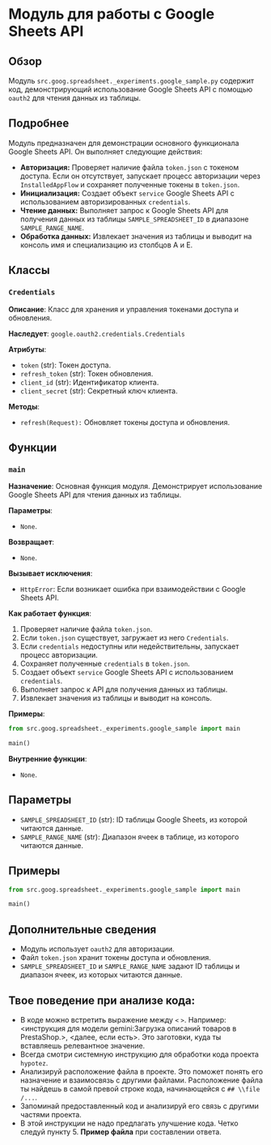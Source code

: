 # Модуль для работы с Google Sheets API

## Обзор

Модуль `src.goog.spreadsheet._experiments.google_sample.py` содержит код, демонстрирующий использование Google Sheets API с помощью `oauth2` для чтения данных из таблицы.

## Подробнее

Модуль предназначен для демонстрации основного функционала Google Sheets API. Он выполняет следующие действия:

- **Авторизация:** Проверяет наличие файла `token.json` с токеном доступа. Если он отсутствует, запускает процесс авторизации через `InstalledAppFlow` и сохраняет полученные токены в `token.json`.
- **Инициализация:** Создает объект `service` Google Sheets API с использованием авторизированных `credentials`.
- **Чтение данных:** Выполняет запрос к Google Sheets API для получения данных из таблицы `SAMPLE_SPREADSHEET_ID` в диапазоне `SAMPLE_RANGE_NAME`.
- **Обработка данных:** Извлекает значения из таблицы и выводит на консоль имя и специализацию из столбцов A и E.

## Классы

### `Credentials`

**Описание**: Класс для хранения и управления токенами доступа и обновления.

**Наследует**: `google.oauth2.credentials.Credentials`

**Атрибуты**:

- `token` (str): Токен доступа.
- `refresh_token` (str): Токен обновления.
- `client_id` (str): Идентификатор клиента.
- `client_secret` (str): Секретный ключ клиента.

**Методы**:

- `refresh(Request):` Обновляет токены доступа и обновления.

## Функции

### `main`

**Назначение**:  Основная функция модуля. Демонстрирует использование Google Sheets API для чтения данных из таблицы.

**Параметры**:

- `None`.

**Возвращает**:

- `None`.

**Вызывает исключения**:

- `HttpError`: Если возникает ошибка при взаимодействии с Google Sheets API.

**Как работает функция**:

1. Проверяет наличие файла `token.json`.
2. Если `token.json` существует, загружает из него `Credentials`.
3. Если `credentials` недоступны или недействительны, запускает процесс авторизации.
4. Сохраняет полученные `credentials` в `token.json`.
5. Создает объект `service` Google Sheets API с использованием `credentials`.
6. Выполняет запрос к API для получения данных из таблицы.
7. Извлекает значения из таблицы и выводит на консоль.

**Примеры**:

```python
from src.goog.spreadsheet._experiments.google_sample import main

main()
```

**Внутренние функции**:

- `None`.

## Параметры

- `SAMPLE_SPREADSHEET_ID` (str): ID таблицы Google Sheets, из которой читаются данные.
- `SAMPLE_RANGE_NAME` (str): Диапазон ячеек в таблице, из которого читаются данные.

## Примеры

```python
from src.goog.spreadsheet._experiments.google_sample import main

main()
```

## Дополнительные сведения

- Модуль использует `oauth2` для авторизации.
- Файл `token.json` хранит токены доступа и обновления.
- `SAMPLE_SPREADSHEET_ID` и `SAMPLE_RANGE_NAME` задают ID таблицы и диапазон ячеек, из которых читаются данные.

## Твое поведение при анализе кода:

- В коде можно встретить выражение между `<` `>`. Например: <инструкция для модели gemini:Загрузка описаний товаров в PrestaShop.>, <далее, если есть>. Это заготовки, куда ты вставляешь релевантное значение.
- Всегда смотри системную инструкцию для обработки кода проекта `hypotez`.
- Анализируй расположение файла в проекте. Это поможет понять его назначение и взаимосвязь с другими файлами. Расположение файла ты найдешь в самой превой строке кода, начинающейся с `## \\file /...`.
- Запоминай предоставленный код и анализируй его связь с другими частями проекта.
- В этой инструкции не надо предлагать улучшение кода. Четко следуй пункту 5. **Пример файла** при составлении ответа.